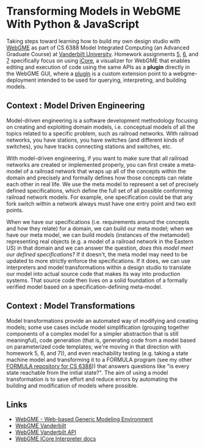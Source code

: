 # Transforming Models in WebGME With Python & JavaScript

Taking steps toward learning how to build my own design studio with [WebGME](https://webgme.org) as part of CS 6388 Model Integrated Computing (an Advanced Graduate Course) at [Vanderbilt University](https://vanderbilt.edu). Homework assignments [5](hw5/README.md), [6](hw6/README.md), and [7](hw7/README.md) specifically focus on using [iCore](https://www.npmjs.com/package/webgme-icore), a visualizer for WebGME that enables editing and execution of code using the same APIs as a **plugin** directly in the WebGME GUI, where a [plugin](https://github.com/webgme/webgme/wiki/GME-Plugins) is a custom extension point to a webgme-deployment intended to be used for querying, interpreting, and building models.

## Context : Model Driven Engineering

Model-driven engineering is a software development methodology focusing on creating and exploiting domain models, i.e. conceptual models of all the topics related to a specific problem, such as railroad networks. With railroad networks, you have stations, you have switches (and different kinds of switches), you have tracks connecting stations and switches, etc.

With model-driven engineering, if you want to make sure that all railroad networks are created or implemented properly, you can first create a meta-model of a railroad network that wraps up all of the concepts within the domain and precisely and formally defines how those concepts can relate each other in real life.
We use the meta model to represent a set of precisely defined specifications, which define the full set of all possible conforming railroad network models. For example, one specification could be that any fork switch within a network always must have one entry point and two exit points.

When we have our specifications (i.e. requirements around the concepts and how they relate) for a domain, we can build our meta model; when we have our meta model, we can build models (instances of the metamodel) representing real objects (e.g. a model of a railroad network in the Eastern US) in that domain and we can answer the question, _does this model meet our defined specifications?_ If it doesn't, the meta model may need to be updated to more strictly enforce the specifications. If it does, we can use interpreters and model transformations within a design studio to translate our model into actual source code that makes its way into production systems. That source code then lives on a solid foundation of a formally verified model based on a specification-defining meta-model.

## Context : Model Transformations

Model transformations provide an automated way of modifying and creating models; some use cases include model simplification (grouping together components of a complex model for a simpler abstraction that is still meaningful), code generation (that is, generating code from a model based on parameterized code templates; we're moving in that direction with homework 5, 6, and 7)), and even reachability testing (e.g. taking a state machine model and transforming it to a FORMULA program (see my other [FORMULA repository for CS 6388](https://github.com/austinjhunt/6388-formula))) that answers questions like "is every state reachable from the initial state?". The aim of using a model transformation is to save effort and reduce errors by automating the building and modification of models where possible.

## Links

- [WebGME - Web-based Generic Modeling Environment](https://webgme.org)
- [WebGME Vanderbilt](https://mic.isis.vanderbilt.edu/)
- [WebGME Vanderbilt API](https://mic.isis.vanderbilt.edu/api)
- [WebGME ICore Interpreter docs](https://editor.webgme.org/docs/source/Core.html)
